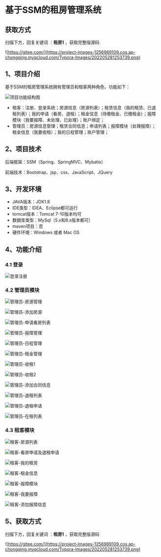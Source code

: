# 基于SSM的租房管理系统

## 获取方式

扫描下方，回复关键词  ：**租房1** ，获取完整版源码

![https://gitee.com/](https://project-images-1256969109.cos.ap-chongqing.myqcloud.com/Typora-Images/202205281253739.png)

## 1、项目介绍

基于SSM的租房管理系统拥有管理员和租客两种角色，功能如下：

![项目功能结构图](https://project-images-1256969109.cos.ap-chongqing.myqcloud.com/Typora-Images/202207182329498.jpg)

- 租客：注册、登录系统；房源信息（房源列表）；租赁信息（我的租赁、已退租列表）；我的申请（看房、退租）；租金信息（待缴租金、已缴租金）；报障模块（我要报障、未处理、已处理）；账户绑定；
- 管理员：房源信息管理；租赁合同信息；申请列表；报障模块（处理报障）；租金信息（我要收租）；我的日程管理；账户管理；

## 2、项目技术

后端框架：SSM（Spring、SpringMVC、Mybatis）

前端技术：Bootstrap、jsp、css、JavaScript、JQuery

## 3、开发环境

- JAVA版本：JDK1.8
- IDE类型：IDEA、Eclipse都可运行
- tomcat版本：Tomcat 7-10版本均可
- 数据库类型：MySql（5.x和8.x版本都可） 
- maven项目：否
- 硬件环境：Windows 或者 Mac OS


## 4、功能介绍

### 4.1 登录

![登录注册](https://project-images-1256969109.cos.ap-chongqing.myqcloud.com/Typora-Images/202207182329464.jpg)

### 4.2 管理员模块

![管理员-房源管理](https://project-images-1256969109.cos.ap-chongqing.myqcloud.com/Typora-Images/202207182330146.jpg)

![管理员-添加房源](https://project-images-1256969109.cos.ap-chongqing.myqcloud.com/Typora-Images/202207182330278.jpg)

![管理员-申请看房列表](https://project-images-1256969109.cos.ap-chongqing.myqcloud.com/Typora-Images/202207182330750.jpg)

![管理员-报障管理](https://project-images-1256969109.cos.ap-chongqing.myqcloud.com/Typora-Images/202207182330866.jpg)

![管理员-日程管理](https://project-images-1256969109.cos.ap-chongqing.myqcloud.com/Typora-Images/202207182330954.jpg)

![管理员-租金管理](https://project-images-1256969109.cos.ap-chongqing.myqcloud.com/Typora-Images/202207182331671.jpg)

![管理员-收租1](https://project-images-1256969109.cos.ap-chongqing.myqcloud.com/Typora-Images/202207182331930.jpg)

![管理员-收租2](https://project-images-1256969109.cos.ap-chongqing.myqcloud.com/Typora-Images/202207182331797.jpg)

![管理员-添加合同信息](https://project-images-1256969109.cos.ap-chongqing.myqcloud.com/Typora-Images/202207182331410.jpg)

![管理员-退租列表](https://project-images-1256969109.cos.ap-chongqing.myqcloud.com/Typora-Images/202207182331041.jpg)

![管理员-退租申请](https://project-images-1256969109.cos.ap-chongqing.myqcloud.com/Typora-Images/202207182331393.jpg)

![管理员-在租列表](https://project-images-1256969109.cos.ap-chongqing.myqcloud.com/Typora-Images/202207182331508.jpg)

### 4.3 租客模块

![租客-房源列表](https://project-images-1256969109.cos.ap-chongqing.myqcloud.com/Typora-Images/202207182331201.jpg)

![租客-看房申请及退租申请](https://project-images-1256969109.cos.ap-chongqing.myqcloud.com/Typora-Images/202207182331760.jpg)

![租客-我的租赁](https://project-images-1256969109.cos.ap-chongqing.myqcloud.com/Typora-Images/202207182331282.jpg)

![租客-租金信息](https://project-images-1256969109.cos.ap-chongqing.myqcloud.com/Typora-Images/202207182331681.jpg)

![租客-报障模块](https://project-images-1256969109.cos.ap-chongqing.myqcloud.com/Typora-Images/202207182331815.jpg)

![租客-我要报障](https://project-images-1256969109.cos.ap-chongqing.myqcloud.com/Typora-Images/202207182331064.jpg)

![租客-添加报障信息](https://project-images-1256969109.cos.ap-chongqing.myqcloud.com/Typora-Images/202207182331169.jpg)

## 5、获取方式

扫描下方，回复关键词  ：**租房1** ，获取完整版源码



![https://gitee.com/](https://project-images-1256969109.cos.ap-chongqing.myqcloud.com/Typora-Images/202205281253739.png)

